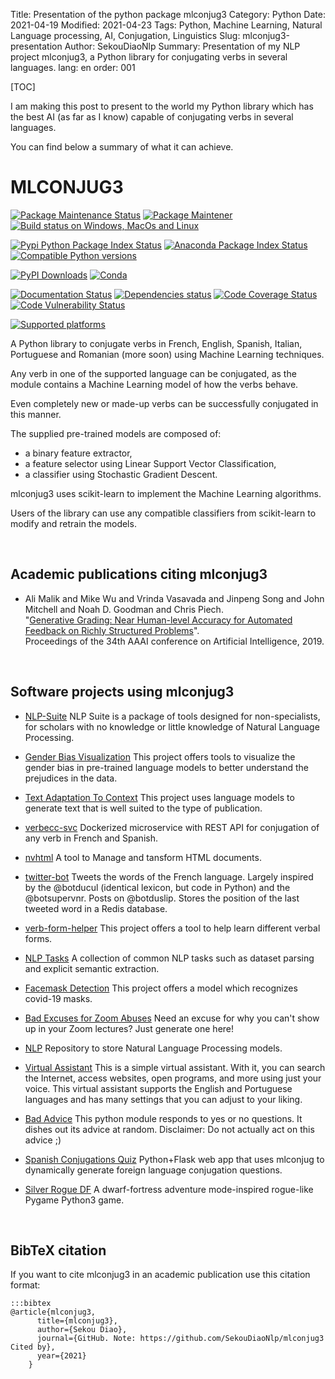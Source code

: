 Title: Presentation of the python package mlconjug3
Category: Python
Date: 2021-04-19
Modified: 2021-04-23
Tags: Python, Machine Learning, Natural Language processing, AI, Conjugation, Linguistics
Slug: mlconjug3-presentation
Author: SekouDiaoNlp
Summary: Presentation of my NLP project mlconjug3, a Python library for conjugating verbs in several languages.
lang: en
order: 001

[TOC]

I am making this post to present to the world my Python library which has the best AI (as far as I know)
capable of conjugating verbs in several languages.



You can find below a summary of what it can achieve.



# MLCONJUG3



[![Package Maintenance Status]][1]  [![Package Maintener]][2]  [![Build status on Windows, MacOs and Linux]][3]

[![Pypi Python Package Index Status]][4]  [![Anaconda Package Index Status]][5]  [![Compatible Python versions]][4]

[![PyPI Downloads]][10]  [![Conda]][2]

[![Documentation Status]][6]  [![Dependencies status]][7]  [![Code Coverage Status]][8]  [![Code Vulnerability Status]][9]

[![Supported platforms]][5]




A Python library to conjugate verbs in French, English, Spanish,
Italian, Portuguese and Romanian (more soon) using Machine Learning
techniques.



Any verb in one of the supported language can be conjugated, as the
module contains a Machine Learning model of how the verbs behave.



Even completely new or made-up verbs can be successfully conjugated in
this manner.



The supplied pre-trained models are composed of:

-   a binary feature extractor,
-   a feature selector using Linear Support Vector Classification,
-   a classifier using Stochastic Gradient Descent.



mlconjug3 uses scikit-learn to implement the Machine Learning
algorithms.



Users of the library can use any compatible classifiers from
scikit-learn to modify and retrain the models.



<br />

## Academic publications citing mlconjug3




-   Ali Malik and Mike Wu and Vrinda Vasavada and Jinpeng Song and John
    Mitchell and Noah D. Goodman and Chris Piech.  
    "[Generative Grading: Near Human-level Accuracy for Automated Feedback on Richly Structured Problems](https://arxiv.org/abs/1905.09916)".   
    Proceedings of the 34th AAAI conference on Artificial Intelligence, 2019.


<br />

## Software projects using mlconjug3



-   [NLP-Suite](https://github.com/NLP-Suite/NLP-Suite) NLP Suite is
    a package of tools designed for non-specialists, for scholars with
    no knowledge or little knowledge of Natural Language Processing.  
    
-   [Gender Bias Visualization](https://github.com/GesaJo/Gender-Bias-Visualization)
    This project offers tools to visualize the gender bias in
    pre-trained language models to better understand the prejudices in
    the data.  
    
-   [Text Adaptation To Context](https://github.com/lzontar/Text_Adaptation_To_Context) 
    This project uses language models to generate text that is well
    suited to the type of publication.  
    
-   [verbecc-svc](https://pypi.org/project/verbecc/) Dockerized
    microservice with REST API for conjugation of any verb in French and
    Spanish.  
    
-   [nvhtml](https://pypi.org/project/nvhtml/) A tool to Manage and
    tansform HTML documents.  
    
-   [twitter-bot](https://github.com/arthurcouyere/twitter-bot) 
    Tweets the words of the French language. Largely inspired by the
    @botducul (identical lexicon, but code in Python) and the
    @botsupervnr. Posts on @botduslip. Stores the position of the last
    tweeted word in a Redis database.  
    
-   [verb-form-helper](https://github.com/gittymutt/verb-form-helper)
    This project offers a tool to help learn different verbal forms.  
    
-   [NLP Tasks](https://github.com/ai-systems/poly-nlp) A collection
    of common NLP tasks such as dataset parsing and explicit semantic
    extraction.  
    
-   [Facemask Detection](https://github.com/samuel-karanja/facemask-derection) 
    This project offers a model which recognizes covid-19 masks.  
    
-   [Bad Excuses for Zoom Abuses](https://github.com/tyxchen/bad-excuses-for-zoom-abuses) 
    Need an excuse for why you can't show up in your Zoom lectures? Just
    generate one here!  
    
-   [NLP](https://github.com/pskshyam/NLP) Repository to store
    Natural Language Processing models.  
    
-   [Virtual Assistant](https://github.com/JeanExtreme002/Virtual-Assistant) 
    This is a simple virtual assistant. With it, you can search the
    Internet, access websites, open programs, and more using just your
    voice. This virtual assistant supports the English and Portuguese
    languages and has many settings that you can adjust to your liking.  
    
-   [Bad Advice](https://github.com/matthew-cheney/bad-advice) This
    python module responds to yes or no questions. It dishes out its
    advice at random. Disclaimer: Do not actually act on this advice
    ;)  
    
-   [Spanish Conjugations Quiz](https://github.com/williammortimer/Spanish-Conjugations-Quiz)
    Python+Flask web app that uses mlconjug to dynamically generate
    foreign language conjugation questions.  
    
-   [Silver Rogue DF](https://github.com/FranchuFranchu/silver-rogue-df)
    A dwarf-fortress adventure mode-inspired rogue-like Pygame Python3
    game.


<br />

## BibTeX citation




If you want to cite mlconjug3 in an academic publication use this
citation format:



    :::bibtex
    @article{mlconjug3,  
          title={mlconjug3},  
          author={Sekou Diao},  
          journal={GitHub. Note: https://github.com/SekouDiaoNlp/mlconjug3 Cited by},  
          year={2021}  
        }



  [Package Maintenance Status]: https://img.shields.io/badge/Maintained%3F-yes-green.svg
  [1]: https://GitHub.com/SekouDiaoNlp/mlconjug3/graphs/commit-activity
  [Package Maintener]: https://img.shields.io/badge/maintainer-SekouDiaoNlp-blue
  [2]: https://GitHub.com/SekouDiaoNlp/mlconjug3
  [Build status on Windows, MacOs and Linux]: https://github.com/SekouDiaoNlp/mlconjug3/workflows/mlconjug3/badge.svg
  [3]: https://github.com/SekouDiaoNlp/mlconjug3/actions
  [Pypi Python Package Index Status]: https://img.shields.io/pypi/v/mlconjug3.svg
  [4]: https://pypi.python.org/pypi/mlconjug3
  [Anaconda Package Index Status]: https://anaconda.org/conda-forge/mlconjug3/badges/version.svg
  [5]: https://anaconda.org/conda-forge/mlconjug3
  [Compatible Python versions]: https://img.shields.io/pypi/pyversions/mlconjug3
  [Supported platforms]: https://img.shields.io/conda/pn/conda-forge/mlconjug3?color=dark%20green&label=Supported%20platforms
  [Documentation Status]: https://readthedocs.org/projects/mlconjug3/badge/?version=latest
  [6]: https://mlconjug3.readthedocs.io/en/latest
  [Dependencies status]: https://pyup.io/repos/github/SekouDiaoNlp/mlconjug3/shield.svg
  [7]: https://pyup.io/repos/github/SekouDiaoNlp/mlconjug3/
  [Code Coverage Status]: https://codecov.io/gh/SekouDiaoNlp/mlconjug3/branch/master/graph/badge.svg
  [8]: https://codecov.io/gh/SekouDiaoNlp/mlconjug3
  [Code Vulnerability Status]: https://snyk-widget.herokuapp.com/badge/pip/mlconjug3/badge.svg
  [9]: https://snyk.io/test/github/SekouDiaoNlp/mlconjug3?targetFile=requirements.txt
  [PyPI Downloads]: https://img.shields.io/pypi/dm/mlconjug3?label=PyPi%20Downloads
  [10]: https://pypi.python.org/pypi/mlconjug3
  [Conda]: https://img.shields.io/conda/dn/conda-forge/mlconjug?label=Anaconda%20Total%20Downloads
  [11]: https://anaconda.org/conda-forge/mlconjug3